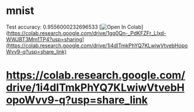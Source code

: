 # mnist
Test accuracy: 0.9556000232696533
[![Open In Colab](https://colab.research.google.com/assets/colab-badge.svg)](https://colab.research.google.com/drive/1gq0Qn-_PdKFZFr_LIxd-WWJBT3Mm1TP4?usp=sharing](https://colab.research.google.com/drive/1i4dITmkPhYQ7KLwiwVtvebHopoWvv9-q?usp=share_link)

# https://colab.research.google.com/drive/1i4dITmkPhYQ7KLwiwVtvebHopoWvv9-q?usp=share_link
